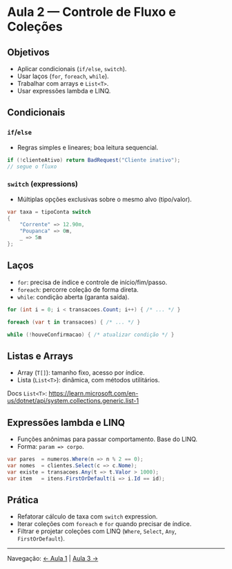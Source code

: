 # Aula 2 — Controle de Fluxo e Coleções

## Objetivos
- Aplicar condicionais (`if/else`, `switch`).
- Usar laços (`for`, `foreach`, `while`).
- Trabalhar com arrays e `List<T>`.
- Usar expressões lambda e LINQ.

## Condicionais

### `if`/`else`
- Regras simples e lineares; boa leitura sequencial.

```csharp
if (!clienteAtivo) return BadRequest("Cliente inativo");
// segue o fluxo
```

### `switch` (expressions)
- Múltiplas opções exclusivas sobre o mesmo alvo (tipo/valor).

```csharp
var taxa = tipoConta switch
{
    "Corrente" => 12.90m,
    "Poupanca" => 0m,
    _ => 5m
};
```

## Laços
- `for`: precisa de índice e controle de início/fim/passo.
- `foreach`: percorre coleção de forma direta.
- `while`: condição aberta (garanta saída).

```csharp
for (int i = 0; i < transacoes.Count; i++) { /* ... */ }

foreach (var t in transacoes) { /* ... */ }

while (!houveConfirmacao) { /* atualizar condição */ }
```

## Listas e Arrays
- Array (`T[]`): tamanho fixo, acesso por índice.
- Lista (`List<T>`): dinâmica, com métodos utilitários.

Docs `List<T>`: https://learn.microsoft.com/en-us/dotnet/api/system.collections.generic.list-1

## Expressões lambda e LINQ
- Funções anônimas para passar comportamento. Base do LINQ.
- Forma: `param => corpo`.

```csharp
var pares  = numeros.Where(n => n % 2 == 0);
var nomes  = clientes.Select(c => c.Nome);
var existe = transacoes.Any(t => t.Valor > 1000);
var item   = itens.FirstOrDefault(i => i.Id == id);
```

## Prática
- Refatorar cálculo de taxa com `switch` expression.
- Iterar coleções com `foreach` e `for` quando precisar de índice.
- Filtrar e projetar coleções com LINQ (`Where`, `Select`, `Any`, `FirstOrDefault`).

---
Navegação: [← Aula 1](Aula-1.md) | [Aula 3 →](Aula-3.md)
